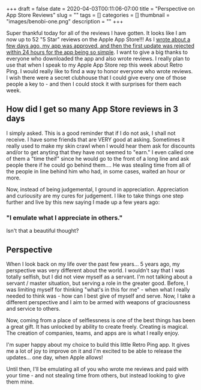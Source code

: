 +++ 
draft = false
date = 2020-04-03T00:11:06-07:00
title = "Perspective on App Store Reviews"
slug = "" 
tags = []
categories = []
thumbnail = "images/benobi-one.png"
description = ""
+++

Super thankful today for all of the reviews I have gotten. It looks like I am now up to 52 "5 Star" reviews on the Apple App Store!!! As I [wrote about a few days ago, my app was approved, and then the first update was rejected within 24 hours for the app being so simple](https://benobi.one/posts/app_store_rejection/). I want to give a big thanks to everyone who downloaded the app and also wrote reviews. I really plan to use that when I speak to my Apple App Store rep this week about Retro Ping. I would really like to find a way to honor everyone who wrote reviews. I wish there were a secret clubhouse that I could give every one of those people a key to - and then I could stock it with surprises for them each week.

## How did I get so many App Store reviews in 3 days

I simply asked. This is a good reminder that if I do not ask, I shall not receive. I have some friends that are VERY good at asking. Sometimes it really used to make my skin crawl when I would hear them ask for discounts and/or to get anyting that they have not seemed to "earn." I even called one of them a "time theif" since he would go to the front of a long line and ask people there if he could go behind them.... He was stealing time from all of the people in line behind him who had, in some cases, waited an hour or more.

Now, instead of being judgemental, I ground in appreciation. Appreciation and curiousity are my cures for judgement. I like to take things one step further and live by this new saying I made up a few years ago:

### "I emulate what I appreciate in others."

Isn't that a beautiful thought?

## Perspective

When I look back on my life over the past few years... 5 years ago, my perspective was very different about the world. I wouldn't say that I was totally selfish, but I did not view myself as a servant. I'm not talking about a servant / master situation, but serving a role in the greater good. Before, I was limiting myself for thinking "what's in this for me" - when what I really needed to think was - how can I best give of myself and serve. Now, I take a different perspective and I aim to be armed with weapons of graciousness and service to others.

Now, coming from a place of selflessness is one of the best things has been a great gift. It has unlocked by ability to create freely. Creating is magical. The creation of companies, teams, and apps are is what I really enjoy.

I'm super happy about my choice to build this little Retro Ping app. It gives me a lot of joy to improve on it and I'm excited to be able to release the updates... one day, when Apple allows!

Until then, I'll be emulating all of you who wrote me reviews and paid with your time - and not stealing time from others, but instead looking to give them mine.

